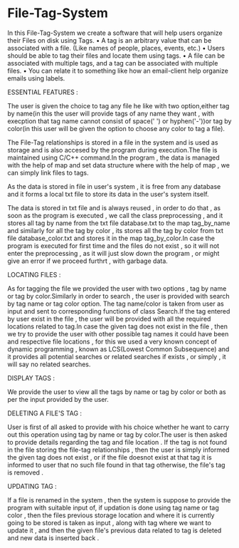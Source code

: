 # File-Tag-System

In this File-Tag-System we create a software that will help users organize their Files on disk using Tags.
• A tag is an arbitrary value that can be associated with a file. (Like names of people, places, events, etc.)
• Users should be able to tag their files and locate them using tags.
• A file can be associated with multiple tags, and a tag can be associated with multiple files.
• You can relate it to something like how an email-client help organize emails using labels.

ESSENTIAL FEATURES : 

The user is given the choice to tag any file he like with two option,either tag by name(in this the user will provide tags of any name they want , with execption that 
tag name cannot consist of space(' ') or hyphen('-'))or tag by color(in this user will be given the option to choose any color to tag a file).

The File-Tag relationships is stored in a file in the system and is used as storage and is also accesed by the program during execution.The file is maintained using
C/C++ command.In the program , the data is managed with the help of map and set data structure where with the help of map , we can simply link files to tags.

As the data is stored in file in user's system , it is free from any database and it forms a local txt file to store its data in the user's system itself.

The data is stored in txt file and is always reused , in order to do that , as soon as the program is executed , we call the class preprocessing , and it stores
all tag by name from the txt file database.txt to the map tag_by_name and similarly for all the tag by color , its stores all the tag by color from txt file
database_color.txt and stores it in the map tag_by_color.In case the program is executed for first time and the files do not exist , so it will not enter the 
preprocessing , as it will just slow down the program , or might give an error if we proceed furthrt , with garbage data.

LOCATING FILES :

As for tagging the file we provided the user with two options , tag by name or tag by color.Similarly in order to search , the user is provided with search by
tag name or tag color option. The tag name/color is taken from user as input and sent to corresponding functions of class Search.If the tag entered by user exist
in the file , the user will be provided with all the required locations related to tag.In case the given tag does not exist in the file , then we try to provide
the user with other possible tag names it could have been and respective file locations , for this we used a very known concept of dynamic programming , known as
LCS(Lowest Common Subsequence) and it provides all potential searches or related searches if exists , or simply , it will say no related searches.

DISPLAY TAGS :

We provide the user to view all the tags by name or tag by color or both as per the input provided by the user.

DELETING A FILE'S TAG :

User is first of all asked to provide with his choice whether he want to carry out this operation using tag by name or tag by color.The user is then asked to
provide details regarding the tag and file location . If the tag is not found in the file storing the file-tag relationships , then the user is simply informed
the given tag does not exist , or if the file doesnot exist at that tag it is informed to user that no such file found in that tag otherwise, the file's 
tag is removed . 

UPDATING TAG  :

If a file is renamed in the system , then the system is suppose to provide the program with suitable input of, if updation is done using tag name or tag color , 
then the files previous storage location and where it is currently going to be stored is taken as input , along with tag where we want to update it , and then the given file's previous data related to tag is deleted and new data is inserted back .
